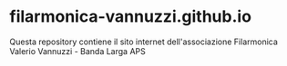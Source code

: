 # filarmonica-vannuzzi.github.io
Questa repository contiene il sito internet dell'associazione Filarmonica Valerio Vannuzzi - Banda Larga APS

